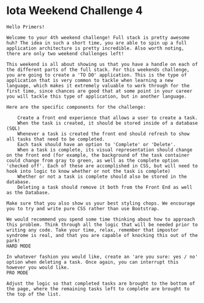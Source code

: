 # Iota Weekend Challenge 4

    Hello Primers!

    Welcome to your 4th weekend challenge! Full stack is pretty awesome huh? The idea in such a short time, you are able to spin up a full application architecture is pretty incredible. Also worth noting, there are only two weekend challenges left!

    This weekend is all about showing us that you have a handle on each of the different parts of the full stack. For this weekends challenge, you are going to create a 'TO DO' application. This is the type of application that is very common to tackle when learning a new language, which makes it extremely valuable to work through for the first time, since chances are good that at some point in your career you will tackle this type of application, but in another language.

    Here are the specific components for the challenge:

        Create a front end experience that allows a user to create a task.
        When the task is created, it should be stored inside of a database (SQL)
        Whenever a task is created the front end should refresh to show all tasks that need to be completed.
        Each task should have an option to 'Complete' or 'Delete'.
        When a task is complete, its visual representation should change on the front end (for example, the background of the task container could change from gray to green, as well as the complete option 'checked off'. Each of these are accomplished in CSS, but will need to hook into logic to know whether or not the task is complete)
        Whether or not a task is complete should also be stored in the database.
        Deleting a task should remove it both from the Front End as well as the Database.

    Make sure that you also show us your best styling chops. We encourage you to try and write pure CSS rather than use Bootstrap.

    We would recommend you spend some time thinking about how to approach this problem. Think through all the logic that will be needed prior to writing any code. Take your time, relax, remember that impostor syndrome is real, and that you are capable of knocking this out of the park!
    HARD MODE

    In whatever fashion you would like, create an 'are you sure: yes / no' option when deleting a task. Once again, you can interrupt this however you would like.
    PRO MODE

    Adjust the logic so that completed tasks are brought to the bottom of the page, where the remaining tasks left to complete are brought to the top of the list.
